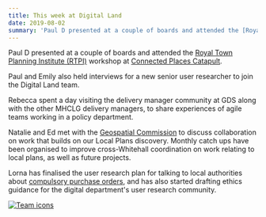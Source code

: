 ```yaml
---
title: This week at Digital Land
date: 2019-08-02
summary: 'Paul D presented at a couple of boards and attended the [Royal Town Planning Institute (RTPI)](https://www.rtpi.org.uk/) workshop at [Connected Places Catapult](https://cp.catapult.org.uk/).'
---
```


Paul D presented at a couple of boards and attended the [Royal Town Planning Institute (RTPI)](https://www.rtpi.org.uk/) workshop at [Connected Places Catapult](https://cp.catapult.org.uk/). 

Paul and Emily also held interviews for a new senior user researcher to join the Digital Land team.

Rebecca spent a day visiting the delivery manager community at GDS along with the other MHCLG delivery managers, to share experiences of agile teams working in a policy department.

Natalie and Ed met with the [Geospatial Commission](https://www.gov.uk/government/organisations/geospatial-commission) to discuss collaboration on work that builds on our Local Plans discovery. Monthly catch ups have been organised to improve cross-Whitehall coordination on work relating to local plans, as well as future projects.

Lorna has finalised the user research plan for talking to local authorities about [compulsory purchase orders](https://digital-land.github.io/project/compulsory-purchase-orders/), and has also started drafting ethics guidance for the digital department's user research community.

<a href="https://www.flickr.com/photos/psd/46626786185/in/album-72157703657907285/" title="Team icons"><img src="https://live.staticflickr.com/7830/46626786185_4e7af43075_c.jpg" alt="Team icons"></a>
